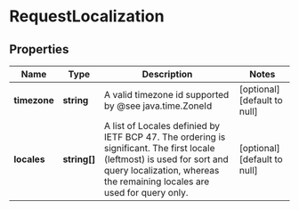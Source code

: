 # RequestLocalization

## Properties
Name | Type | Description | Notes
------------ | ------------- | ------------- | -------------
**timezone** | **string** | A valid timezone id supported by @see java.time.ZoneId | [optional] [default to null]
**locales** | **string[]** | A list of Locales definied by IETF BCP 47.  The ordering is significant.  The first locale (leftmost) is used for sort and query localization, whereas the remaining locales are used for query only. | [optional] [default to null]



